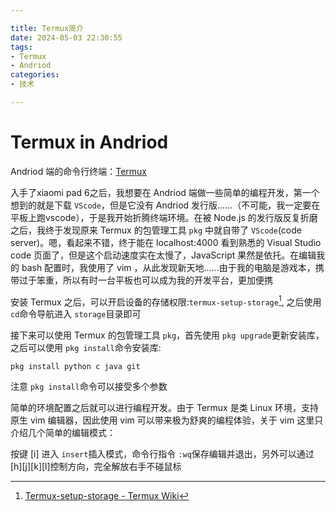 ```yaml
---

title: Termux简介
date: 2024-05-03 22:30:55
tags: 
- Termux
- Andriod
categories: 
- 技术

---
```


# Termux in Andriod

Andriod 端的命令行终端：[Termux](https://termux.dev/en/)

入手了xiaomi pad 6之后，我想要在 Andriod 端做一些简单的编程开发，第一个想到的就是下载 `VScode`，但是它没有 Andriod 发行版......（不可能，我一定要在平板上跑vscode），于是我开始折腾终端环境。在被 Node.js 的发行版反复折磨之后，我终于发现原来 Termux 的包管理工具 `pkg` 中就自带了 `VScode`(code server)。嗯，看起来不错，终于能在 localhost:4000 看到熟悉的 Visual Studio code 页面了，但是这个启动速度实在太慢了，JavaScript 果然是依托。在编辑我的 bash 配置时，我使用了 vim ，从此发现新天地......由于我的电脑是游戏本，携带过于笨重，所以有时一台平板也可以成为我的开发平台，更加便携

安装 Termux 之后，可以开启设备的存储权限:``termux-setup-storage``[^1], 之后使用 `cd`命令导航进入 `storage`目录即可

接下来可以使用 Termux 的包管理工具 `pkg`，首先使用 `pkg upgrade`更新安装库，之后可以使用 `pkg install`命令安装库:

```textile
pkg install python c java git 
```

注意 `pkg install`命令可以接受多个参数

简单的环境配置之后就可以进行编程开发。由于 Termux 是类 Linux 环境，支持原生 vim 编辑器，因此使用 vim 可以带来极为舒爽的编程体验，关于 vim 这里只介绍几个简单的编辑模式：

按键 [i] 进入 `insert`插入模式，命令行指令 `:wq`保存编辑并退出，另外可以通过[h][j][k][l]控制方向，完全解放右手不碰鼠标

[^1]: [Termux-setup-storage - Termux Wiki](https://wiki.termux.com/wiki/Termux-setup-storage)
